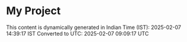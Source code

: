 # My Project

This content is dynamically generated in Indian Time (IST): 2025-02-07 14:39:17 IST
Converted to UTC: 2025-02-07 09:09:17 UTC
